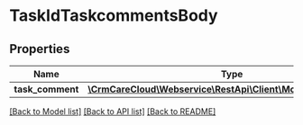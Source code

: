 # TaskIdTaskcommentsBody

## Properties
Name | Type | Description | Notes
------------ | ------------- | ------------- | -------------
**task_comment** | [**\CrmCareCloud\Webservice\RestApi\Client\Model\TaskComment**](TaskComment.md) |  | 

[[Back to Model list]](../../README.md#documentation-for-models) [[Back to API list]](../../README.md#documentation-for-api-endpoints) [[Back to README]](../../README.md)

